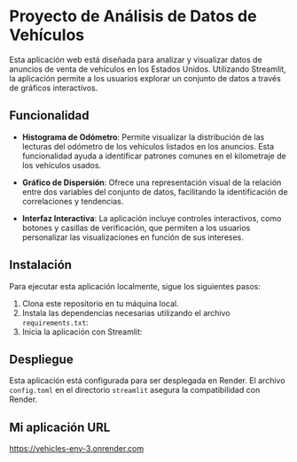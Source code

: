 
# Proyecto de Análisis de Datos de Vehículos

Esta aplicación web está diseñada para analizar y visualizar datos de anuncios de venta de vehículos en los Estados Unidos. Utilizando Streamlit, la aplicación permite a los usuarios explorar un conjunto de datos a través de gráficos interactivos.

## Funcionalidad

- **Histograma de Odómetro**: Permite visualizar la distribución de las lecturas del odómetro de los vehículos listados en los anuncios. Esta funcionalidad ayuda a identificar patrones comunes en el kilometraje de los vehículos usados.

- **Gráfico de Dispersión**: Ofrece una representación visual de la relación entre dos variables del conjunto de datos, facilitando la identificación de correlaciones y tendencias.

- **Interfaz Interactiva**: La aplicación incluye controles interactivos, como botones y casillas de verificación, que permiten a los usuarios personalizar las visualizaciones en función de sus intereses.

## Instalación

Para ejecutar esta aplicación localmente, sigue los siguientes pasos:

1. Clona este repositorio en tu máquina local.
2. Instala las dependencias necesarias utilizando el archivo `requirements.txt`:
3. Inicia la aplicación con Streamlit:

## Despliegue

Esta aplicación está configurada para ser desplegada en Render. El archivo `config.toml` en el directorio `streamlit` asegura la compatibilidad con Render.

## Mi aplicación URL

https://vehicles-env-3.onrender.com




